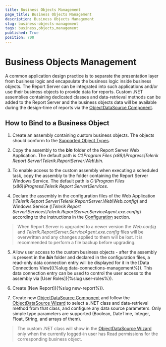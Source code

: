 ```yaml
---
title: Business Objects Management
page_title: Business Objects Management
description: Business Objects Management
slug: business-objects-management
tags: business,objects,management
published: True
position: 700
---
```


# Business Objects Management



A common application design practice is to separate the presentation layer from business logic and encapsulate the business logic inside business objects. The Report Server can be integrated into such applications and/or use their business objects to provide data for reports. Custom .NET assemblies containing dedicated classes and data-retrieval methods can be added to the Report Server and the business objects data will be available during the design-time of reports via the [ObjectDataSource Component](https://docs.telerik.com/reporting/objectdatasource).

## How to Bind to a Business Object

1. Create an assembly containing custom business objects. The objects should conform to the [Supported Object Types](https://docs.telerik.com/reporting/objectdatasource#supported-object-types).

2. Copy the assembly to the **_bin_** folder of the Report Server Web Application. The default path is _C:\Program Files (x86)\Progress\Telerik Report Server\Telerik.ReportServer.Web\bin_.

3. To enable access to the custom assembly when executing a scheduled task, copy the assembly to the folder containing the Report Server Windows Service. The default path is _C:\Program Files (x86)\Progress\Telerik Report Server\Services_.

4. Declare the assembly in the configuration files of the Web Application (_\Telerik Report Server\Telerik.ReportServer.Web\Web.config_) and Windows Service (_\Telerik Report Server\Services\Telerik.ReportServer.ServiceAgent.exe.config_) according to the instructions in the [Configuration](https://docs.telerik.com/reporting/objectdatasource#configuration) section.
>When Report Server is upgraded to a newer version the _Web.config_ and _Telerik.ReportServer.ServiceAgent.exe.config_ files will be overwritten and any changes applied to them will be lost. It is recommended to perform a file backup before upgrading.

5. Allow user access to the custom business objects - after the assembly is present in the **_bin_** folder and declared in the configuration files, a read-only data connection entry will be displayed for it in the [Data Connections View]({%slug data-connections-management%}). This data connection entry can be used to control the user access to the assembly via [User Roles]({%slug user-roles%}).

6. Create [New Report]({%slug new-report%}).

7. Create new [ObjectDataSource Component](https://docs.telerik.com/reporting/objectdatasource) and follow the [ObjectDataSource Wizard](https://docs.telerik.com/reporting/objectdatasource-wizard) to select a .NET class and data-retrieval method from that class, and configure any data source parameters. Only simple type parameters are supported (Boolean, DateTime, Integer, Float, String, and arrays of them).
>The custom .NET class will show in the [ObjectDataSource Wizard](https://docs.telerik.com/reporting/objectdatasource-wizard) only when the currently logged-in user has Read permissions for the corresponding business object.

